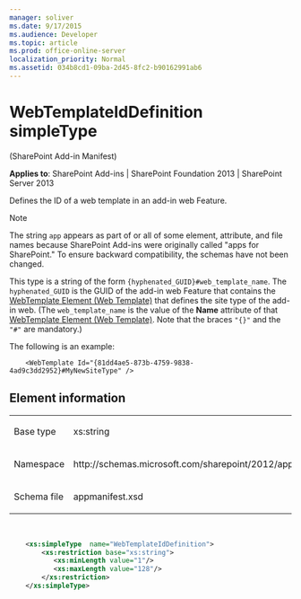 ```yaml
---
manager: soliver
ms.date: 9/17/2015
ms.audience: Developer
ms.topic: article
ms.prod: office-online-server
localization_priority: Normal
ms.assetid: 034b8cd1-09ba-2d45-8fc2-b90162991ab6
---
```


# WebTemplateIdDefinition simpleType 

(SharePoint Add-in Manifest)

**Applies to**: SharePoint Add-ins | SharePoint Foundation 2013 | SharePoint Server 2013

Defines the ID of a web template in an add-in web Feature.

> [!NOTE] 
> The string `app` appears as part of or all of some element, attribute, and file names because SharePoint Add-ins were originally called "apps for SharePoint." To ensure backward compatibility, the schemas have not been changed.

This type is a string of the form `{hyphenated_GUID}#web_template_name`. The `hyphenated_GUID` is the GUID of the add-in web Feature that contains the [WebTemplate Element (Web Template)](webtemplate-element-web-template.md) that defines the site type of the add-in web. (The `web_template_name` is the value of the **Name** attribute of that [WebTemplate Element (Web Template)](webtemplate-element-web-template.md). Note that the braces `"{}"` and the `"#"` are mandatory.) 

The following is an example:

```
    <WebTemplate Id="{81dd4ae5-873b-4759-9838-4ad9c3dd2952}#MyNewSiteType" />
```

## Element information

<table>
<colgroup>
<col width="50%" />
<col width="50%" />
</colgroup>
<tbody>
<tr class="odd">
<td align="left"><p><span class="label">Base type</span></p></td>
<td align="left"><p>xs:string</p></td>
</tr>
<tr class="even">
<td align="left"><p><span class="label">Namespace</span></p></td>
<td align="left"><p>http://schemas.microsoft.com/sharepoint/2012/app/manifest</p></td>
</tr>
<tr class="odd">
<td align="left"><p><span class="label">Schema file</span></p></td>
<td align="left"><p>appmanifest.xsd</p></td>
</tr>
</tbody>
</table>

<br/>

```XML
    <xs:simpleType  name="WebTemplateIdDefinition">       
        <xs:restriction base="xs:string">
           <xs:minLength value="1"/>
           <xs:maxLength value="128"/>
        </xs:restriction>
    </xs:simpleType>
```







